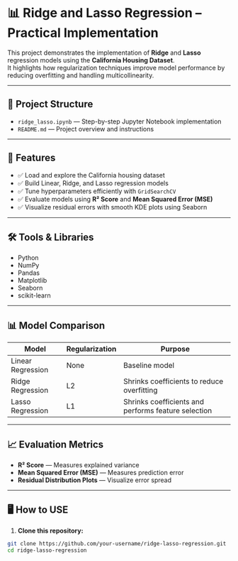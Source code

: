 # 📊 Ridge and Lasso Regression – Practical Implementation

This project demonstrates the implementation of **Ridge** and **Lasso** regression models using the **California Housing Dataset**.  
It highlights how regularization techniques improve model performance by reducing overfitting and handling multicollinearity.

---

## 📂 Project Structure

- `ridge_lasso.ipynb` — Step-by-step Jupyter Notebook implementation  
- `README.md` — Project overview and instructions  

---

## 🚀 Features

- ✅ Load and explore the California housing dataset  
- ✅ Build Linear, Ridge, and Lasso regression models  
- ✅ Tune hyperparameters efficiently with `GridSearchCV`  
- ✅ Evaluate models using **R² Score** and **Mean Squared Error (MSE)**  
- ✅ Visualize residual errors with smooth KDE plots using Seaborn  

---

## 🛠️ Tools & Libraries

- Python  
- NumPy  
- Pandas  
- Matplotlib  
- Seaborn  
- scikit-learn

---

## 📊 Model Comparison

| Model             | Regularization | Purpose                                           |
|-------------------|----------------|--------------------------------------------------|
| Linear Regression | None           | Baseline model                                   |
| Ridge Regression  | L2             | Shrinks coefficients to reduce overfitting     |
| Lasso Regression  | L1             | Shrinks coefficients and performs feature selection |

---

## 📈 Evaluation Metrics

- **R² Score** — Measures explained variance  
- **Mean Squared Error (MSE)** — Measures prediction error  
- **Residual Distribution Plots** — Visualize error spread  

---

## 🖥️ How to USE

1. **Clone this repository:**

```bash
git clone https://github.com/your-username/ridge-lasso-regression.git
cd ridge-lasso-regression